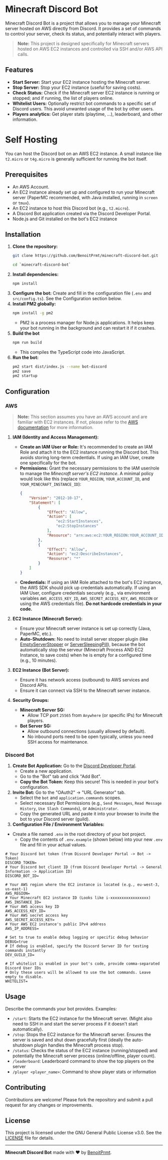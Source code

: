 # Minecraft Discord Bot

Minecraft Discord Bot is a project that allows you to manage your Minecraft server hosted on AWS directly from Discord.
It provides a set of commands to control your server, check its status, and potentially interact with players.

> **Note:** This project is designed specifically for Minecraft servers hosted on AWS EC2 instances and controlled via SSH and/or AWS API calls.

## Features

* **Start Server:** Start your EC2 instance hosting the Minecraft server.
* **Stop Server:** Stop your EC2 instance (useful for saving costs).
* **Check Status:** Check if the Minecraft server EC2 instance is running or stopped; and if running, the list of players online.
* **Whitelist Users:** Optionally restrict bot commands to a specific set of Discord users. This avoid unwanted usage of the bot by other users.
* **Players analytics:** Get player stats (playtime, ...), leaderboard, and other information.

# Self Hosting

You can host the Discord bot on an AWS EC2 instance. A small instance like `t2.micro` or `t4g.micro` is generally sufficient for running the bot itself.

## Prerequisites

* An AWS Account.
* An EC2 instance already set up and configured to run your Minecraft server (PaperMC recommended, with Java installed, running in `screen` or `tmux`).
* An EC2 instance to host this Discord bot (e.g., `t2.micro`).
* A Discord Bot application created via the Discord Developer Portal.
* Node.js and Git installed on the bot's EC2 instance

## Installation

1.  **Clone the repository:**
    ```bash
    git clone https://github.com/BenoitPrmt/minecraft-discord-bot.git
    ```
    ```bash
    cd `minecraft-discord-bot`
    ```
2.  **Install dependencies:**
    ```bash
    npm install
    ```
3.  **Configure the bot:** Create and fill in the configuration file (`.env` and `src/config.ts`). See the Configuration section below.
4.  **Install PM2 globally:**
    ```bash
    npm install -g pm2
    ```
    * PM2 is a process manager for Node.js applications. It helps keep your bot running in the background and can restart it if it crashes.
5.  **Build the bot**
    ```bash
    npm run build
    ```
    * This compiles the TypeScript code into JavaScript.
6.  **Run the bot:**
    ```bash
    pm2 start dist/index.js --name bot-discord
    pm2 save
    pm2 startup
    ```

## Configuration

### AWS

> **Note:** This section assumes you have an AWS account and are familiar with EC2 instances. If not, please refer to the [AWS documentation](https://docs.aws.amazon.com/) for more information.

1.  **IAM (Identity and Access Management):**
    * **Create an IAM User or Role:** It's recommended to create an IAM Role and attach it to the EC2 instance running the Discord bot. This avoids storing long-term credentials. If using an IAM User, create one specifically for the bot.
    * **Permissions:** Grant the necessary permissions to the IAM user/role to manage the *Minecraft server's EC2 instance*. A minimal policy would look like this (replace `YOUR_REGION`, `YOUR_ACCOUNT_ID`, and `YOUR_MINECRAFT_INSTANCE_ID`):
        ```json
        {
            "Version": "2012-10-17",
            "Statement": [
                {
                    "Effect": "Allow",
                    "Action": [
                        "ec2:StartInstances",
                        "ec2:StopInstances"
                    ],
                    "Resource": "arn:aws:ec2:YOUR_REGION:YOUR_ACCOUNT_ID:instance/YOUR_MINECRAFT_INSTANCE_ID"
                },
                {
                    "Effect": "Allow",
                    "Action": "ec2:DescribeInstances",
                    "Resource": "*"
                }
            ]
        }
        ```
    * **Credentials:** If using an IAM Role attached to the bot's EC2 instance, the AWS SDK should pick up credentials automatically. If using an IAM User, configure credentials securely (e.g., via environment variables `AWS_ACCESS_KEY_ID`, `AWS_SECRET_ACCESS_KEY`, `AWS_REGION` or using the AWS credentials file). **Do not hardcode credentials in your code.**

2.  **EC2 Instance (Minecraft Server):**
    * Ensure your Minecraft server instance is set up correctly (Java, PaperMC, etc.).
    * **Auto-Shutdown:** No need to install server stopper plugin (like [EmptyServerStopper](https://www.spigotmc.org/resources/emptyserverstopper.19409/) or [ServerSleepingPill](https://www.spigotmc.org/resources/%E2%9A%A1%EF%B8%8Fserversleepingpill%E2%9A%A1%EF%B8%8F-stop-server-when-server-is-empty-1-8-1-21.118917/)), because the bot automatically stop the serveur (Minecraft Process AND EC2 Instance, to save costs) when he is empty for a configured time (e.g., 10 minutes).

3.  **EC2 Instance (Bot Server):**
    * Ensure it has network access (outbound) to AWS services and Discord APIs.
    * Ensure it can connect via SSH to the Minecraft server instance.

4.  **Security Groups:**
    * **Minecraft Server SG:**
        * Allow TCP port `25565` from `Anywhere` (or specific IPs) for Minecraft players.
    * **Bot Server SG:**
        * Allow outbound connections (usually allowed by default).
        * No inbound ports need to be open typically, unless you need SSH access for maintenance.

### Discord Bot

1.  **Create Bot Application:** Go to the [Discord Developer Portal](https://discord.com/developers/applications).
    * Create a new application.
    * Go to the "Bot" tab and click "Add Bot".
    * **Copy the Bot Token:** Keep this secure! This is needed in your bot's configuration.
2.  **Invite Bot:** Go to the "OAuth2" → "URL Generator" tab.
    * Select the `bot` and `application.commands` scopes.
    * Select necessary Bot Permissions (e.g., `Send Messages`, `Read Message History`, `Use Slash Commands`), or `Administrator`.
    * Copy the generated URL and paste it into your browser to invite the bot to your Discord server (guild).
3.  **Configuration File / Environment Variables:**
  * Create a file named `.env` in the root directory of your bot project.
    * Copy the contents of `.env.example` (shown below) into your new `.env` file and fill in your actual values.
```dotenv
# Your Discord bot token (from Discord Developer Portal -> Bot -> Token)
DISCORD_TOKEN=
# Your Discord bot client ID (from Discord Developer Portal -> General Information -> Application ID)
DISCORD_BOT_ID=

# Your AWS region where the EC2 instance is located (e.g., eu-west-3, us-east-1)
AWS_REGION=
# Your Minecraft EC2 instance ID (Looks like i-xxxxxxxxxxxxxxxxx)
AWS_INSTANCE_ID=
# Your AWS access key ID
AWS_ACCESS_KEY_ID=
# Your AWS secret access key 
AWS_SECRET_ACCESS_KEY=
# Your AWS EC2 instance's public IPv4 address 
AWS_IP_ADDRESS=

# Set to true to enable debug logging or specific debug behavior
DEBUG=true
# If debug is enabled, specify the Discord Server ID for testing commands instantly
DEV_GUILD_ID=

# If whitelist is enabled in your bot's code, provide comma-separated Discord User IDs
# Only these users will be allowed to use the bot commands. Leave empty to disable.
WHITELIST=
```

## Usage

Describe the commands your bot provides. Examples:

* `/start`: Starts the EC2 instance for the Minecraft server. (Might also need to SSH in and start the server process if it doesn't start automatically).
* `/stop`: Stops the EC2 instance for the Minecraft server. Ensures the server is saved and shut down gracefully first (ideally the auto-shutdown plugin handles the Minecraft process stop).
* `/status`: Checks the status of the EC2 instance (running/stopped) and potentially the Minecraft server process (online/offline, player count).
* `/leaderboard`: Leaderboard command to show the top players on the server
* `/player <player_name>`: Command to show player stats or information

## Contributing

Contributions are welcome! Please fork the repository and submit a pull request for any changes or improvements.

## License

This project is licensed under the GNU General Public License v3.0. See the [LICENSE](LICENSE) file for details.

---

**Minecraft Discord Bot** made with ❤️ by [BenoitPrmt](https://benoit.fun).
